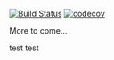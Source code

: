 [![Build Status](https://travis-ci.org/yishnish/nethack-bot.svg?branch=master)](https://travis-ci.org/yishnish/nethack-bot)    [![codecov](https://codecov.io/gh/yishnish/nethack-bot/branch/master/graph/badge.svg)](https://codecov.io/gh/yishnish/nethack-bot)

More to come...

test
test